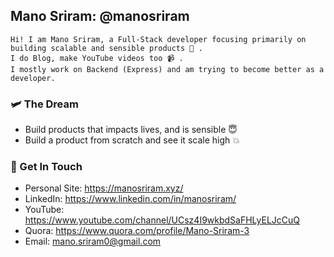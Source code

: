 ## Mano Sriram: @manosriram

```
Hi! I am Mano Sriram, a Full-Stack developer focusing primarily on building scalable and sensible products 📖 .
I do Blog, make YouTube videos too 📹 .
I mostly work on Backend (Express) and am trying to become better as a developer.
```

### 🛩  The Dream
- Build products that impacts lives, and is sensible 😇
- Build a product from scratch and see it scale high 💥

### 📱 Get In Touch

- Personal Site: https://manosriram.xyz/
- LinkedIn: https://www.linkedin.com/in/manosriram/
- YouTube: https://www.youtube.com/channel/UCsz4I9wkbdSaFHLyELJcCuQ
- Quora: https://www.quora.com/profile/Mano-Sriram-3
- Email: mano.sriram0@gmail.com
